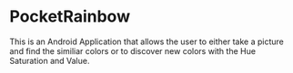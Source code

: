 # PocketRainbow

This is an Android Application that allows the user to either take a picture and find the similiar colors or to discover new colors with the Hue Saturation and Value.
